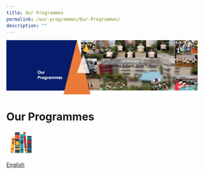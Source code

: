 ```yaml
---
title: Our Programmes
permalink: /our-programmes/Our-Programmes/
description: ""
---
```

![](/images/OurProgrammes1.png)

Our Programmes
==============

<p><a href="[English](/our-programmes/IP-Core-Curriculum/English/)"><img style="width:15%" src="/images/Eng.jpeg"></a></p>

[English](/our-programmes/IP-Core-Curriculum/English/)